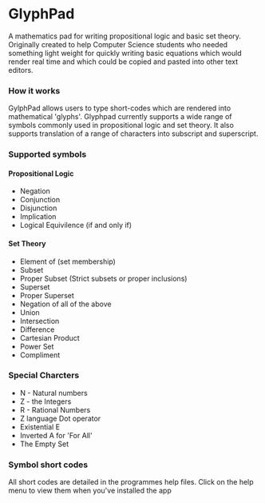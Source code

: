 # GlyphPad

A mathematics pad for writing propositional logic and basic set theory. Originally created to help Computer Science students who needed something light weight for quickly writing basic equations which would render real time and which could be copied and pasted into other text editors. 

### How it works
GylphPad allows users to type short-codes which are rendered into mathematical 'glyphs'. Glyphpad currently supports a wide range of symbols commonly used in propositional logic and set theory. It also supports translation of a range of characters into subscript and superscript.

### Supported symbols 

#### Propositional Logic
* Negation
* Conjunction
* Disjunction
* Implication
* Logical Equivilence (if and only if)

#### Set Theory
* Element of (set membership)
* Subset
* Proper Subset (Strict subsets or proper inclusions)
* Superset
* Proper Superset
* Negation of all of the above
* Union
* Intersection
* Difference
* Cartesian Product
* Power Set
* Compliment

### Special Charcters
* N - Natural numbers
* Z - the Integers
* R - Rational Numbers
* Z language Dot operator
* Existential E
* Inverted A for 'For All'
* The Empty Set

### Symbol short codes
All short codes are detailed in the programmes help files. Click on the help menu to view them when you've installed the app
